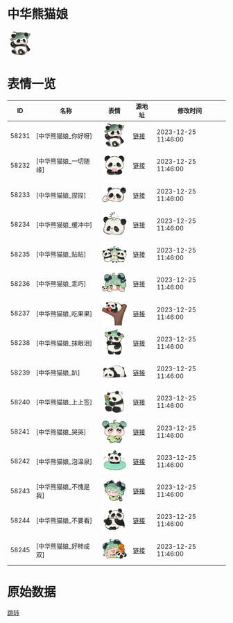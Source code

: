 # 中华熊猫娘

<img src="./cover.png" height="60" alt="cover" />

# 表情一览

|ID|名称|表情|源地址|修改时间|
|----|----|----|----|----|
|58231|[中华熊猫娘_你好呀]|<img src="./pic/058231_%5B中华熊猫娘_你好呀%5D.png" height="60" alt="你好呀"/>|[链接](https://i0.hdslb.com/bfs/garb/448d508a73debc63e9d5474d60bdcf82f913a3da.png)|2023-12-25 11:46:00|
|58232|[中华熊猫娘_一切随缘]|<img src="./pic/058232_%5B中华熊猫娘_一切随缘%5D.png" height="60" alt="一切随缘"/>|[链接](https://i0.hdslb.com/bfs/garb/36ebb98e8bff9179488eab55826e096ca5834108.png)|2023-12-25 11:46:00|
|58233|[中华熊猫娘_捏捏]|<img src="./pic/058233_%5B中华熊猫娘_捏捏%5D.png" height="60" alt="捏捏"/>|[链接](https://i0.hdslb.com/bfs/garb/ff75b411558717f7e4b2482b7d7b4bdf98d6cb5e.png)|2023-12-25 11:46:00|
|58234|[中华熊猫娘_缓冲中]|<img src="./pic/058234_%5B中华熊猫娘_缓冲中%5D.png" height="60" alt="缓冲中"/>|[链接](https://i0.hdslb.com/bfs/garb/0a4ffe810ad77417bd73e6cd19c38b7c7bd81270.png)|2023-12-25 11:46:00|
|58235|[中华熊猫娘_贴贴]|<img src="./pic/058235_%5B中华熊猫娘_贴贴%5D.png" height="60" alt="贴贴"/>|[链接](https://i0.hdslb.com/bfs/garb/1e86ef1ee79089cffe1f04b39e8fb9af63c97e14.png)|2023-12-25 11:46:00|
|58236|[中华熊猫娘_乖巧]|<img src="./pic/058236_%5B中华熊猫娘_乖巧%5D.png" height="60" alt="乖巧"/>|[链接](https://i0.hdslb.com/bfs/garb/66a569d3b8b7bb80d4e3bb78765bc7bd68beeac3.png)|2023-12-25 11:46:00|
|58237|[中华熊猫娘_吃果果]|<img src="./pic/058237_%5B中华熊猫娘_吃果果%5D.png" height="60" alt="吃果果"/>|[链接](https://i0.hdslb.com/bfs/garb/4bcd2e40bc55c59d3d91a26c6e08cefae9b1c1eb.png)|2023-12-25 11:46:00|
|58238|[中华熊猫娘_抹眼泪]|<img src="./pic/058238_%5B中华熊猫娘_抹眼泪%5D.png" height="60" alt="抹眼泪"/>|[链接](https://i0.hdslb.com/bfs/garb/7f608aa1d54be76c20d03e9a5a9f43dd92064c62.png)|2023-12-25 11:46:00|
|58239|[中华熊猫娘_趴]|<img src="./pic/058239_%5B中华熊猫娘_趴%5D.png" height="60" alt="趴"/>|[链接](https://i0.hdslb.com/bfs/garb/bedb9fc8fa675d582cd7b8faa74b1e9f58e99fbf.png)|2023-12-25 11:46:00|
|58240|[中华熊猫娘_上上签]|<img src="./pic/058240_%5B中华熊猫娘_上上签%5D.png" height="60" alt="上上签"/>|[链接](https://i0.hdslb.com/bfs/garb/97b8045e98fe9fc4d7127970e690e3577b6f825e.png)|2023-12-25 11:46:00|
|58241|[中华熊猫娘_哭哭]|<img src="./pic/058241_%5B中华熊猫娘_哭哭%5D.png" height="60" alt="哭哭"/>|[链接](https://i0.hdslb.com/bfs/garb/fd62a3ece722876d377de49d63311882828d7335.png)|2023-12-25 11:46:00|
|58242|[中华熊猫娘_泡温泉]|<img src="./pic/058242_%5B中华熊猫娘_泡温泉%5D.png" height="60" alt="泡温泉"/>|[链接](https://i0.hdslb.com/bfs/garb/5a79169e63f5ec6baafc1c6edbd3833738ed1ef8.png)|2023-12-25 11:46:00|
|58243|[中华熊猫娘_不愧是我]|<img src="./pic/058243_%5B中华熊猫娘_不愧是我%5D.png" height="60" alt="不愧是我"/>|[链接](https://i0.hdslb.com/bfs/garb/1d3efcec50d316969c13d31da118926d5d98f3ac.png)|2023-12-25 11:46:00|
|58244|[中华熊猫娘_不要看]|<img src="./pic/058244_%5B中华熊猫娘_不要看%5D.png" height="60" alt="不要看"/>|[链接](https://i0.hdslb.com/bfs/garb/4506282eb44fd649137a1e2dc2762fba17da4375.png)|2023-12-25 11:46:00|
|58245|[中华熊猫娘_好柿成双]|<img src="./pic/058245_%5B中华熊猫娘_好柿成双%5D.png" height="60" alt="好柿成双"/>|[链接](https://i0.hdslb.com/bfs/garb/57163af004777f835a88d0e064b801b0d68b222c.png)|2023-12-25 11:46:00|

# 原始数据

[跳转](./raw.json)

